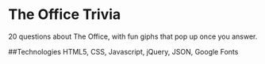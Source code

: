 # The Office Trivia
20 questions about The Office, with fun giphs that pop up once you answer.

##Technologies
HTML5, CSS, Javascript, jQuery, JSON, Google Fonts

